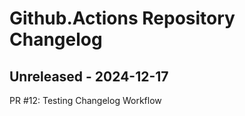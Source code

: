 # Github.Actions Repository Changelog

## Unreleased - 2024-12-17

PR #12: Testing Changelog Workflow
